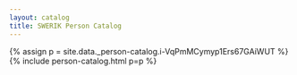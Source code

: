 ```yaml
---
layout: catalog
title: SWERIK Person Catalog
---
```

{% assign p = site.data._person-catalog.i-VqPmMCymyp1Ers67GAiWUT %}
{% include person-catalog.html p=p %}

